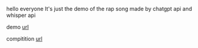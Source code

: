 hello everyone
It's just the demo of the rap song made by chatgpt api and whisper api

demo [url](https://lablab.ai/event/chatgpt-api-and-whisper-api-global-hackathon/projectk-ai/ai-rap-song-creation) 

compitition [url](https://lablab.ai/event/chatgpt-api-and-whisper-api-global-hackathon)
